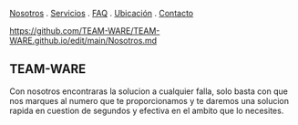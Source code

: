 [Nosotros](./Nosotros.md) . [Servicios](./Servicios.md) . [FAQ](FAQ.md) . [Ubicación](Ubicacion.md) . [Contacto](./Contacto.md)

https://github.com/TEAM-WARE/TEAM-WARE.github.io/edit/main/Nosotros.md

## TEAM-WARE 

Con nosotros encontraras la solucion a cualquier falla, solo basta  con que nos marques al numero que te proporcionamos y te daremos una solucion rapida en cuestion de segundos y efectiva en el ambito que lo necesites. 


